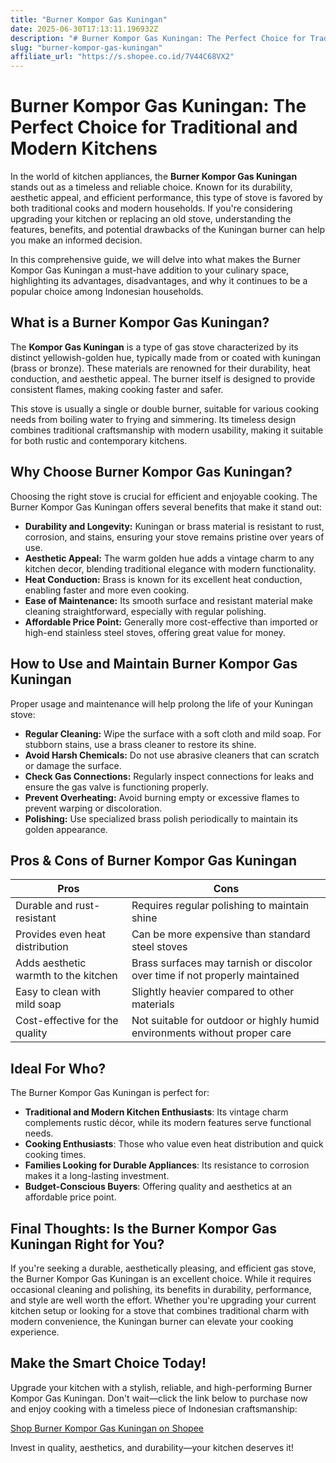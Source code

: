 ```yaml
---
title: "Burner Kompor Gas Kuningan"
date: 2025-06-30T17:13:11.196932Z
description: "# Burner Kompor Gas Kuningan: The Perfect Choice for Traditional and Modern Kitchens..."
slug: "burner-kompor-gas-kuningan"
affiliate_url: "https://s.shopee.co.id/7V44C68VX2"
---
```

# Burner Kompor Gas Kuningan: The Perfect Choice for Traditional and Modern Kitchens

In the world of kitchen appliances, the **Burner Kompor Gas Kuningan** stands out as a timeless and reliable choice. Known for its durability, aesthetic appeal, and efficient performance, this type of stove is favored by both traditional cooks and modern households. If you're considering upgrading your kitchen or replacing an old stove, understanding the features, benefits, and potential drawbacks of the Kuningan burner can help you make an informed decision.

In this comprehensive guide, we will delve into what makes the Burner Kompor Gas Kuningan a must-have addition to your culinary space, highlighting its advantages, disadvantages, and why it continues to be a popular choice among Indonesian households.

## What is a Burner Kompor Gas Kuningan?

The **Kompor Gas Kuningan** is a type of gas stove characterized by its distinct yellowish-golden hue, typically made from or coated with kuningan (brass or bronze). These materials are renowned for their durability, heat conduction, and aesthetic appeal. The burner itself is designed to provide consistent flames, making cooking faster and safer.

This stove is usually a single or double burner, suitable for various cooking needs from boiling water to frying and simmering. Its timeless design combines traditional craftsmanship with modern usability, making it suitable for both rustic and contemporary kitchens.

## Why Choose Burner Kompor Gas Kuningan?

Choosing the right stove is crucial for efficient and enjoyable cooking. The Burner Kompor Gas Kuningan offers several benefits that make it stand out:

- **Durability and Longevity:** Kuningan or brass material is resistant to rust, corrosion, and stains, ensuring your stove remains pristine over years of use.
- **Aesthetic Appeal:** The warm golden hue adds a vintage charm to any kitchen decor, blending traditional elegance with modern functionality.
- **Heat Conduction:** Brass is known for its excellent heat conduction, enabling faster and more even cooking.
- **Ease of Maintenance:** Its smooth surface and resistant material make cleaning straightforward, especially with regular polishing.
- **Affordable Price Point:** Generally more cost-effective than imported or high-end stainless steel stoves, offering great value for money.

## How to Use and Maintain Burner Kompor Gas Kuningan

Proper usage and maintenance will help prolong the life of your Kuningan stove:

- **Regular Cleaning:** Wipe the surface with a soft cloth and mild soap. For stubborn stains, use a brass cleaner to restore its shine.
- **Avoid Harsh Chemicals:** Do not use abrasive cleaners that can scratch or damage the surface.
- **Check Gas Connections:** Regularly inspect connections for leaks and ensure the gas valve is functioning properly.
- **Prevent Overheating:** Avoid burning empty or excessive flames to prevent warping or discoloration.
- **Polishing:** Use specialized brass polish periodically to maintain its golden appearance.

## Pros & Cons of Burner Kompor Gas Kuningan

| **Pros** | **Cons** |
|---|---|
| Durable and rust-resistant | Requires regular polishing to maintain shine |
| Provides even heat distribution | Can be more expensive than standard steel stoves |
| Adds aesthetic warmth to the kitchen | Brass surfaces may tarnish or discolor over time if not properly maintained |
| Easy to clean with mild soap | Slightly heavier compared to other materials |
| Cost-effective for the quality | Not suitable for outdoor or highly humid environments without proper care |

## Ideal For Who?

The Burner Kompor Gas Kuningan is perfect for:

- **Traditional and Modern Kitchen Enthusiasts**: Its vintage charm complements rustic décor, while its modern features serve functional needs.
- **Cooking Enthusiasts**: Those who value even heat distribution and quick cooking times.
- **Families Looking for Durable Appliances**: Its resistance to corrosion makes it a long-lasting investment.
- **Budget-Conscious Buyers**: Offering quality and aesthetics at an affordable price point.

## Final Thoughts: Is the Burner Kompor Gas Kuningan Right for You?

If you're seeking a durable, aesthetically pleasing, and efficient gas stove, the Burner Kompor Gas Kuningan is an excellent choice. While it requires occasional cleaning and polishing, its benefits in durability, performance, and style are well worth the effort. Whether you're upgrading your current kitchen setup or looking for a stove that combines traditional charm with modern convenience, the Kuningan burner can elevate your cooking experience.

## Make the Smart Choice Today!

Upgrade your kitchen with a stylish, reliable, and high-performing Burner Kompor Gas Kuningan. Don't wait—click the link below to purchase now and enjoy cooking with a timeless piece of Indonesian craftsmanship:

[Shop Burner Kompor Gas Kuningan on Shopee](https://s.shopee.co.id/7V44C68VX2)

Invest in quality, aesthetics, and durability—your kitchen deserves it!